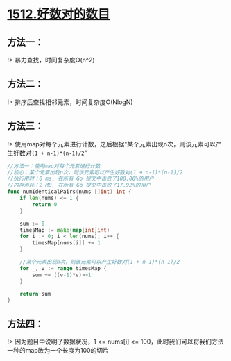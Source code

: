 # [1512.好数对的数目](https://leetcode-cn.com/problems/number-of-good-pairs/s)


## 方法一：
!> 暴力查找，时间复杂度O(n^2)

## 方法二：
!> 排序后查找相邻元素，时间复杂度O(NlogN)

## 方法三：
!> 使用map对每个元素进行计数，之后根据"某个元素出现n次，则该元素可以产生好数对`(1 + n-1)*(n-1)/2`"

```go
//方法一：使用map对每个元素进行计数
//核心：某个元素出现n次，则该元素可以产生好数对(1 + n-1)*(n-1)/2
//执行用时：0 ms, 在所有 Go 提交中击败了100.00%的用户
//内存消耗：2 MB, 在所有 Go 提交中击败了17.92%的用户
func numIdenticalPairs(nums []int) int {
	if len(nums) <= 1 {
		return 0
	}

	sum := 0
	timesMap := make(map[int]int)
	for i := 0; i < len(nums); i++ {
		timesMap[nums[i]] += 1
	}

	//某个元素出现n次，则该元素可以产生好数对(1 + n-1)*(n-1)/2
	for _, v := range timesMap {
		sum += ((v-1)*v)>>1
	}

	return sum
}
```

## 方法四：

!> 因为题目中说明了数据状况，1 <= nums[i] <= 100，此时我们可以将我们方法一种的map改为一个长度为100的切片